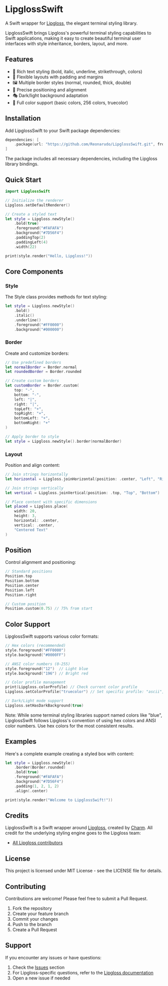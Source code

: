 # LipglossSwift

A Swift wrapper for [Lipgloss](https://github.com/charmbracelet/lipgloss), the elegant terminal styling library.

LipglossSwift brings Lipgloss's powerful terminal styling capabilities to Swift applications, making it easy to create beautiful terminal user interfaces with style inheritance, borders, layout, and more.

## Features

- 🎨 Rich text styling (bold, italic, underline, strikethrough, colors)
- 📏 Flexible layouts with padding and margins
- 🖼️ Multiple border styles (normal, rounded, thick, double)
- 🎯 Precise positioning and alignment
- 🎭 Dark/light background adaptation
- 🌈 Full color support (basic colors, 256 colors, truecolor)

## Installation

Add LipglossSwift to your Swift package dependencies:

```swift
dependencies: [
    .package(url: "https://github.com/Reonarudo/LipglossSwift.git", from: "1.0.0")
]
```

The package includes all necessary dependencies, including the Lipgloss library bindings.

## Quick Start

```swift
import LipglossSwift

// Initialize the renderer
Lipgloss.setDefaultRenderer()

// Create a styled text
let style = Lipgloss.newStyle()
    .bold(true)
    .foreground("#FAFAFA")
    .background("#7D56F4")
    .paddingTop(2)
    .paddingLeft(4)
    .width(22)

print(style.render("Hello, Lipgloss!"))
```

## Core Components

### Style

The Style class provides methods for text styling:

```swift
let style = Lipgloss.newStyle()
    .bold()
    .italic()
    .underline()
    .foreground("#FF0000")
    .background("#000000")
```

### Border

Create and customize borders:

```swift
// Use predefined borders
let normalBorder = Border.normal
let roundedBorder = Border.rounded

// Create custom borders
let customBorder = Border.custom(
    top: "-",
    bottom: "-",
    left: "|",
    right: "|",
    topLeft: "+",
    topRight: "+",
    bottomLeft: "+",
    bottomRight: "+"
)

// Apply border to style
let style = Lipgloss.newStyle().border(normalBorder)
```

### Layout

Position and align content:

```swift
// Join strings horizontally
let horizontal = Lipgloss.joinHorizontal(position: .center, "Left", "Right")

// Join strings vertically
let vertical = Lipgloss.joinVertical(position: .top, "Top", "Bottom")

// Place content with specific dimensions
let placed = Lipgloss.place(
    width: 20,
    height: 3,
    horizontal: .center,
    vertical: .center,
    "Centered Text"
)
```

## Position

Control alignment and positioning:

```swift
// Standard positions
Position.top
Position.bottom
Position.center
Position.left
Position.right

// Custom position
Position.custom(0.75) // 75% from start
```

## Color Support

LipglossSwift supports various color formats:

```swift
// Hex colors (recommended)
style.foreground("#FF0000")
style.background("#0000FF")

// ANSI color numbers (0-255)
style.foreground("12")  // Light blue
style.background("196") // Bright red

// Color profile management
print(Lipgloss.colorProfile) // Check current color profile
Lipgloss.setColorProfile("truecolor") // Set specific profile: "ascii", "ansi", "ansi256", or "truecolor"

// Dark/Light mode support
Lipgloss.setHasDarkBackground(true)
```

Note: While some terminal styling libraries support named colors like "blue", LipglossSwift follows Lipgloss's convention of using hex colors and ANSI color numbers. Use hex colors for the most consistent results.

## Examples

Here's a complete example creating a styled box with content:

```swift
let style = Lipgloss.newStyle()
    .border(Border.rounded)
    .bold(true)
    .foreground("#FAFAFA")
    .background("#7D56F4")
    .padding(1, 2, 1, 2)
    .align(.center)

print(style.render("Welcome to LipglossSwift!"))
```

## Credits

LipglossSwift is a Swift wrapper around [Lipgloss](https://github.com/charmbracelet/lipgloss), created by [Charm](https://charm.sh). All credit for the underlying styling engine goes to the Lipgloss team:

- [All Lipgloss contributors](https://github.com/charmbracelet/lipgloss/graphs/contributors)

## License

This project is licensed under MIT License - see the LICENSE file for details.

## Contributing

Contributions are welcome! Please feel free to submit a Pull Request.

1. Fork the repository
2. Create your feature branch
3. Commit your changes
4. Push to the branch
5. Create a Pull Request

## Support

If you encounter any issues or have questions:

1. Check the [Issues](YOUR_REPOSITORY_URL/issues) section
2. For Lipgloss-specific questions, refer to the [Lipgloss documentation](https://github.com/charmbracelet/lipgloss)
3. Open a new issue if needed